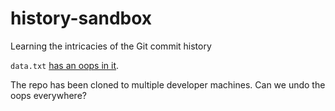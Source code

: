 # history-sandbox
Learning the intricacies of the Git commit history

`data.txt` [has an oops in it](https://github.com/jfredrickson5/history-sandbox/commit/5ccbe8df2aa512c094c51ab464c94b42f8922096#diff-70f5b20d30a0cea2b1b573401b61bcfc).

The repo has been cloned to multiple developer machines. Can we undo the oops everywhere?
